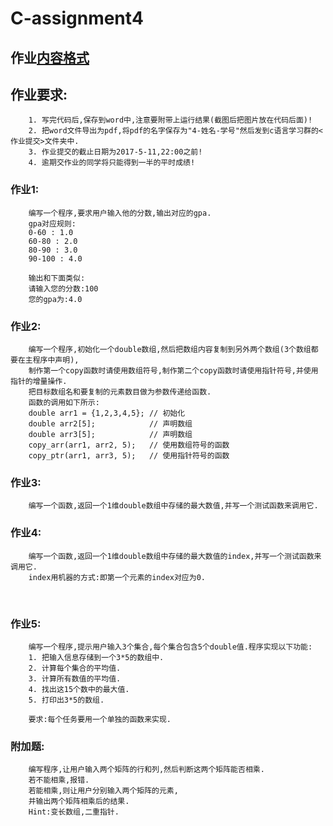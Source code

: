 # C-assignment4

## 作业[内容格式](https://github.com/jfzhang95/C-Language-Programming-Assignment/blob/master/%E4%BD%9C%E4%B8%9A%E6%8F%90%E4%BA%A4%E6%A0%BC%E5%BC%8F.pdf)

## 作业要求:
        1. 写完代码后,保存到word中,注意要附带上运行结果(截图后把图片放在代码后面)!
        2. 把word文件导出为pdf,将pdf的名字保存为"4-姓名-学号"然后发到c语言学习群的<作业提交>文件夹中.
        3. 作业提交的截止日期为2017-5-11,22:00之前!
        4. 逾期交作业的同学将只能得到一半的平时成绩!

### 作业1:
        编写一个程序,要求用户输入他的分数,输出对应的gpa.
        gpa对应规则:
        0-60 : 1.0
        60-80 : 2.0
        80-90 : 3.0
        90-100 : 4.0
        
        输出和下面类似:
        请输入您的分数:100
        您的gpa为:4.0

        
### 作业2:
        编写一个程序,初始化一个double数组,然后把数组内容复制到另外两个数组(3个数组都要在主程序中声明),
        制作第一个copy函数时请使用数组符号,制作第二个copy函数时请使用指针符号,并使用指针的增量操作.
        把目标数组名和要复制的元素数目做为参数传递给函数.
        函数的调用如下所示:
        double arr1 = {1,2,3,4,5}; // 初始化
        double arr2[5];            // 声明数组
        double arr3[5];            // 声明数组
        copy_arr(arr1, arr2, 5);   // 使用数组符号的函数
        copy_ptr(arr1, arr3, 5);   // 使用指针符号的函数

### 作业3:
        编写一个函数,返回一个1维double数组中存储的最大数值,并写一个测试函数来调用它.
        
### 作业4:
        编写一个函数,返回一个1维double数组中存储的最大数值的index,并写一个测试函数来调用它.
        index用机器的方式:即第一个元素的index对应为0.
        
### 作业5:
        编写一个程序,提示用户输入3个集合,每个集合包含5个double值.程序实现以下功能:
        1. 把输入信息存储到一个3*5的数组中.
        2. 计算每个集合的平均值.
        3. 计算所有数值的平均值.
        4. 找出这15个数中的最大值.
        5. 打印出3*5的数组.
        
        要求:每个任务要用一个单独的函数来实现.
               
### 附加题:
        编写程序,让用户输入两个矩阵的行和列,然后判断这两个矩阵能否相乘.
        若不能相乘,报错.
        若能相乘,则让用户分别输入两个矩阵的元素,
        并输出两个矩阵相乘后的结果.
        Hint:变长数组,二重指针.
